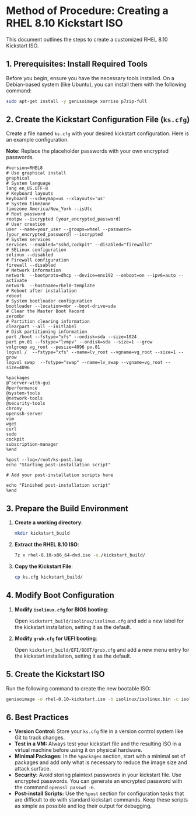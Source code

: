 # Method of Procedure: Creating a RHEL 8.10 Kickstart ISO

This document outlines the steps to create a customized RHEL 8.10 Kickstart ISO.

## 1. Prerequisites: Install Required Tools

Before you begin, ensure you have the necessary tools installed. On a Debian-based system (like Ubuntu), you can install them with the following command:

```bash
sudo apt-get install -y genisoimage xorriso p7zip-full
```

## 2. Create the Kickstart Configuration File (`ks.cfg`)

Create a file named `ks.cfg` with your desired kickstart configuration. Here is an example configuration. 

**Note:** Replace the placeholder passwords with your own encrypted passwords.

```
#version=RHEL8
# Use graphical install
graphical
# System language
lang en_US.UTF-8
# Keyboard layouts
keyboard --vckeymap=us --xlayouts='us'
# System timezone
timezone America/New_York --isUtc
# Root password
rootpw --iscrypted [your_encrypted_password]
# User creation
user --name=your_user --groups=wheel --password=[your_encrypted_password] --iscrypted
# System services
services --enabled="sshd,cockpit" --disabled="firewalld"
# SELinux configuration
selinux --disabled
# Firewall configuration
firewall --disabled
# Network information
network  --bootproto=dhcp --device=ens192 --onboot=on --ipv6=auto --activate
network  --hostname=rhel8-template
# Reboot after installation
reboot
# System bootloader configuration
bootloader --location=mbr --boot-drive=sda
# Clear the Master Boot Record
zerombr
# Partition clearing information
clearpart --all --initlabel
# Disk partitioning information
part /boot --fstype="xfs" --ondisk=sda --size=1024
part pv.01 --fstype="lvmpv" --ondisk=sda --size=1 --grow
volgroup vg_root --pesize=4096 pv.01
logvol /  --fstype="xfs" --name=lv_root --vgname=vg_root --size=1 --grow
logvol swap  --fstype="swap" --name=lv_swap --vgname=vg_root --size=4096

%packages
@^server-with-gui
@performance
@system-tools
@network-tools
@security-tools
chrony
openssh-server
vim
wget
curl
sudo
cockpit
subscription-manager
%end

%post --log=/root/ks-post.log
echo "Starting post-installation script"

# Add your post-installation scripts here

echo "Finished post-installation script"
%end
```

## 3. Prepare the Build Environment

1.  **Create a working directory**:

    ```bash
    mkdir kickstart_build
    ```

2.  **Extract the RHEL 8.10 ISO**:

    ```bash
    7z x rhel-8.10-x86_64-dvd.iso -o./kickstart_build/
    ```

3.  **Copy the Kickstart File**:

    ```bash
    cp ks.cfg kickstart_build/
    ```

## 4. Modify Boot Configuration

1.  **Modify `isolinux.cfg` for BIOS booting**:

    Open `kickstart_build/isolinux/isolinux.cfg` and add a new label for the kickstart installation, setting it as the default.

2.  **Modify `grub.cfg` for UEFI booting**:

    Open `kickstart_build/EFI/BOOT/grub.cfg` and add a new menu entry for the kickstart installation, setting it as the default.

## 5. Create the Kickstart ISO

Run the following command to create the new bootable ISO:

```bash
genisoimage -o rhel-8.10-kickstart.iso -b isolinux/isolinux.bin -c isolinux/boot.cat --no-emul-boot --boot-load-size 4 --boot-info-table -J -R -v -T -joliet-long -V 'RHEL-8-10-0-BaseOS-x86_64' kickstart_build/
```

## 6. Best Practices

*   **Version Control:** Store your `ks.cfg` file in a version control system like Git to track changes.
*   **Test in a VM:** Always test your kickstart file and the resulting ISO in a virtual machine before using it on physical hardware.
*   **Minimal Packages:** In the `%packages` section, start with a minimal set of packages and add only what is necessary to reduce the image size and attack surface.
*   **Security:** Avoid storing plaintext passwords in your kickstart file. Use encrypted passwords. You can generate an encrypted password with the command `openssl passwd -6`.
*   **Post-install Scripts:** Use the `%post` section for configuration tasks that are difficult to do with standard kickstart commands. Keep these scripts as simple as possible and log their output for debugging.
